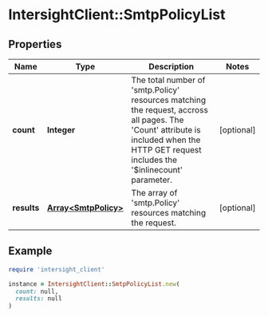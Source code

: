 # IntersightClient::SmtpPolicyList

## Properties

| Name | Type | Description | Notes |
| ---- | ---- | ----------- | ----- |
| **count** | **Integer** | The total number of &#39;smtp.Policy&#39; resources matching the request, accross all pages. The &#39;Count&#39; attribute is included when the HTTP GET request includes the &#39;$inlinecount&#39; parameter. | [optional] |
| **results** | [**Array&lt;SmtpPolicy&gt;**](SmtpPolicy.md) | The array of &#39;smtp.Policy&#39; resources matching the request. | [optional] |

## Example

```ruby
require 'intersight_client'

instance = IntersightClient::SmtpPolicyList.new(
  count: null,
  results: null
)
```

